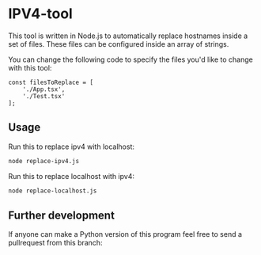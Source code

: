 # IPV4-tool

This tool is written in Node.js to automatically replace hostnames inside a set of files. These files can be configured inside an array of strings.

You can change the following code to specify the files you'd like to change with this tool:
```JS
const filesToReplace = [
    './App.tsx',
    './Test.tsx'
];
```

## Usage

Run this to replace ipv4 with localhost:
```BASH
node replace-ipv4.js
```

Run this to replace localhost with ipv4:
```BASH
node replace-localhost.js
```

## Further development
If anyone can make a Python version of this program feel free to send a pullrequest from this branch:
